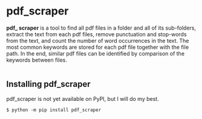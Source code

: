 # pdf\_scraper

**pdf\_ scraper** is a tool to find all pdf files in a folder and all of its
sub-folders, extract the text from each pdf files, remove punctuation and
stop-words from the text, and count the number of word occurrences in the text.
The most common keywords are stored for each pdf file together with the file
path. In the end, similar pdf files can be identified by comparison of the
keywords between files.

```./pdf_scraper <path>
```

## Installing pdf\_scraper

pdf\_scraper is not yet available on PyPI, but I will do my best.

```console
$ python -m pip install pdf_scraper
```
